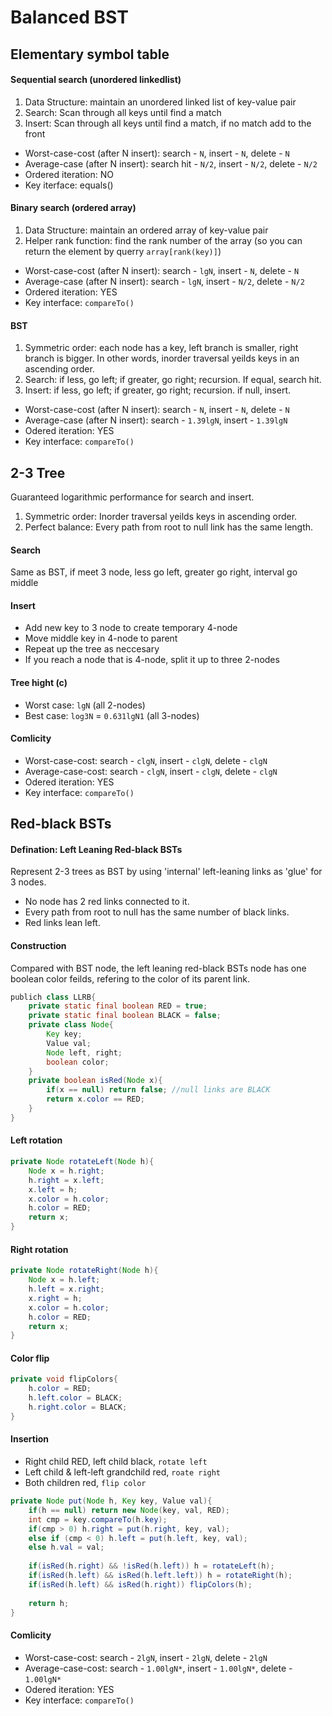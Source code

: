 # Balanced BST
## Elementary symbol table
#### Sequential search (unordered linkedlist)
1. Data Structure: maintain an unordered linked list of key-value pair
2. Search: Scan through all keys until find a match
3. Insert: Scan through all keys until find a match, if no match add to the front
- Worst-case-cost (after N insert): search - ```N```, insert - ```N```, delete - ```N```
- Average-case (after N insert): search hit - ```N/2```, insert - ```N/2```, delete - ```N/2```
- Ordered iteration: NO
- Key iterface: equals()
#### Binary search (ordered array)
1. Data Structure: maintain an ordered array of key-value pair
2. Helper rank function: find the rank number of the array (so you can return the element by querry ```array[rank(key)]```)
- Worst-case-cost (after N insert): search - ```lgN```, insert - ```N```, delete - ```N``` 
- Average-case (after N insert): search - ```lgN```, insert - ```N/2```, delete - ```N/2```
- Ordered iteration: YES
- Key interface: ```compareTo()```
#### BST
1. Symmetric order: each node has a key, left branch is smaller, right branch is bigger. In other words, inorder traversal yeilds keys in an ascending order.
2. Search: if less, go left; if greater, go right; recursion. If equal, search hit.
3. Insert: if less, go left; if greater, go right; recursion. if null, insert.
- Worst-case-cost (after N insert): search - ```N```, insert - ```N```, delete - ```N```
- Average-case (after N insert): search - ```1.39lgN```, insert - ```1.39lgN```
- Odered iteration: YES
- Key interface: ```compareTo()```
## 2-3 Tree
Guaranteed logarithmic performance for search and insert.
1. Symmetric order: Inorder traversal yeilds keys in ascending order.
2. Perfect balance: Every path from root to null link has the same length.
#### Search
Same as BST, if meet 3 node, less go left, greater go right, interval go middle
#### Insert
- Add new key to 3 node to create temporary 4-node
- Move middle key in 4-node to parent
- Repeat up the tree as neccesary
- If you reach a node that is 4-node, split it up to three 2-nodes
#### Tree hight (c)
- Worst case: ```lgN``` (all 2-nodes)
- Best case: ```log3N``` = ```0.631lgN1``` (all 3-nodes)
#### Comlicity
- Worst-case-cost: search - ```clgN```, insert - ```clgN```, delete - ```clgN```
- Average-case-cost: search - ```clgN```, insert - ```clgN```, delete - ```clgN```
- Odered iteration: YES
- Key interface: ```compareTo()```
## Red-black BSTs
#### Defination: Left Leaning Red-black BSTs
Represent 2-3 trees as BST by using 'internal' left-leaning links as 'glue' for 3 nodes.
- No node has 2 red links connected to it.
- Every path from root to null has the same number of black links.
- Red links lean left.
#### Construction
Compared with BST node, the left leaning red-black BSTs node has one boolean color feilds, refering to the color of its parent link.
```java
publich class LLRB{
    private static final boolean RED = true;
    private static final boolean BLACK = false;
    private class Node{
        Key key;
        Value val;
        Node left, right;
        boolean color;
    }
    private boolean isRed(Node x){
        if(x == null) return false; //null links are BLACK
        return x.color == RED;
    }
}
```
#### Left rotation
```java
private Node rotateLeft(Node h){
    Node x = h.right;
    h.right = x.left;
    x.left = h;
    x.color = h.color;
    h.color = RED;
    return x;
}
```
#### Right rotation
```java
private Node rotateRight(Node h){
    Node x = h.left;
    h.left = x.right;
    x.right = h;
    x.color = h.color;
    h.color = RED;
    return x;
}
```
#### Color flip
```java
private void flipColors{
    h.color = RED;
    h.left.color = BLACK;
    h.right.color = BLACK;
}
```
#### Insertion
- Right child RED, left child black, `rotate left`
- Left child & left-left grandchild red, `roate right`
- Both children red, `flip color`
```java
private Node put(Node h, Key key, Value val){
    if(h == null) return new Node(key, val, RED);
    int cmp = key.compareTo(h.key);
    if(cmp > 0) h.right = put(h.right, key, val);
    else if (cmp < 0) h.left = put(h.left, key, val);
    else h.val = val;
    
    if(isRed(h.right) && !isRed(h.left)) h = rotateLeft(h);
    if(isRed(h.left) && isRed(h.left.left)) h = rotateRight(h);
    if(isRed(h.left) && isRed(h.right)) flipColors(h);
    
    return h;
}
```
#### Comlicity
- Worst-case-cost: search - ```2lgN```, insert - ```2lgN```, delete - ```2lgN```
- Average-case-cost: search - ```1.00lgN*```, insert - ```1.00lgN*```, delete - ```1.00lgN*```
- Odered iteration: YES
- Key interface: ```compareTo()```
